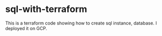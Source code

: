 # sql-with-terraform
This is a terraform code showing how to create sql instance, database. I deployed it on GCP. 
